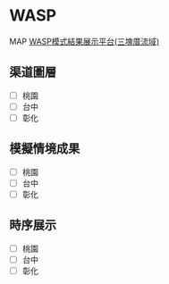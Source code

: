 # WASP

MAP
[WASP模式結果展示平台(三塊厝流域)](https://huskyhsu.github.io/WASP/)

## 渠道圖層
- [ ] 桃園
- [ ] 台中
- [ ] 彰化

## 模擬情境成果
- [ ] 桃園
- [ ] 台中
- [ ] 彰化

## 時序展示
- [ ] 桃園
- [ ] 台中
- [ ] 彰化
